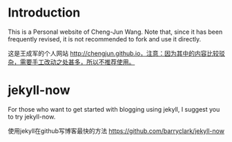 # Introduction

This is a Personal website of Cheng-Jun Wang. Note that, since it has been frequently revised, it is not recommended to fork and use it directly. 

这是王成军的个人网站 http://chengjun.github.io，注意：因为其中的内容比较驳杂，需要手工改动之处甚多，所以不推荐使用。

# jekyll-now 
For those who want to get started with blogging using jekyll, I suggest you to try jekyll-now. 

使用jekyll在github写博客最快的方法 https://github.com/barryclark/jekyll-now
